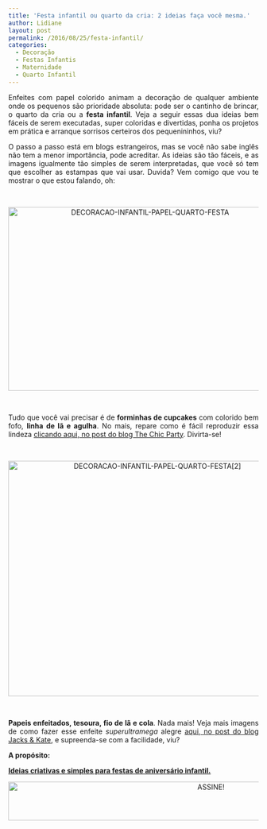```yaml
---
title: 'Festa infantil ou quarto da cria: 2 ideias faça você mesma.'
author: Lidiane
layout: post
permalink: /2016/08/25/festa-infantil/
categories:
  - Decoração
  - Festas Infantis
  - Maternidade
  - Quarto Infantil
---
```

<p style="text-align: justify;">
  Enfeites com papel colorido animam a decoração de qualquer ambiente onde os pequenos são prioridade absoluta: pode ser o cantinho de brincar, o quarto da cria ou a <strong>festa infantil</strong>. Veja a seguir essas dua ideias bem fáceis de serem executadas, super coloridas e divertidas, ponha os projetos em prática e arranque sorrisos certeiros dos pequenininhos, viu?
</p>

<p style="text-align: justify;" align="justify">
  O passo a passo está em blogs estrangeiros, mas se você não sabe inglês não tem a menor importância, pode acreditar. As ideias são tão fáceis, e as imagens igualmente tão simples de serem interpretadas, que você só tem que escolher as estampas que vai usar. Duvida? Vem comigo que vou te mostrar o que estou falando, oh:
</p>

&nbsp;

<p align="center">
  <img class="alignnone size-full wp-image-12838" src="https://www.trololodemulher.com.br/2016/08/DECORACAO-INFANTIL-PAPEL-QUARTO-FESTA.jpg" alt="DECORACAO-INFANTIL-PAPEL-QUARTO-FESTA" width="555" height="370" />
</p>

&nbsp;

<p align="justify">
  Tudo que você vai precisar é de <strong>forminhas de cupcakes</strong> com colorido bem fofo, <strong>linha de lã e agulha</strong>. No mais, repare como é fácil reproduzir essa lindeza <a href="http://thechicsite.com/2013/10/05/cupcake-wrapper-garland/" target="_blank" rel="noopener noreferrer">clicando aqui, no post do blog The Chic Party</a>. Divirta-se!
</p>

&nbsp;

<p align="center">
  <img class="alignnone size-full wp-image-12839" src="https://www.trololodemulher.com.br/2016/08/DECORACAO-INFANTIL-PAPEL-QUARTO-FESTA2.jpg" alt="DECORACAO-INFANTIL-PAPEL-QUARTO-FESTA[2]" width="584" height="474" />
</p>

&nbsp;

<p align="justify">
  <strong>Papeis enfeitados, tesoura, fio de lã e cola</strong>. Nada mais! Veja mais imagens de como fazer esse enfeite <em>superultramega</em> alegre <a href="http://www.jacksandkate.com/party-napkin-garland/" target="_blank" rel="noopener noreferrer">aqui, no post do blog Jacks & Kate</a>, e supreenda-se com a facilidade, viu?
</p>

<p align="justify">
  <strong>A propósito:</strong>
</p>

<p align="justify">
  <strong><a href="http://www.decoracaodacasa.com/festas-aniversario-infantil/" target="_blank" rel="noopener noreferrer">Ideias criativas e simples para festas de aniversário infantil.</a></strong>
</p>

<p align="center">
  <a href="http://feedburner.google.com/fb/a/mailverify?uri=blogBichaFemea&loc=en_US" target="_blank" rel="noopener noreferrer"><img class="alignnone size-full wp-image-10439" src="https://www.trololodemulher.com.br/2014/09/ASSINE.png" alt="ASSINE!" width="800" height="78" /></a>
</p>
